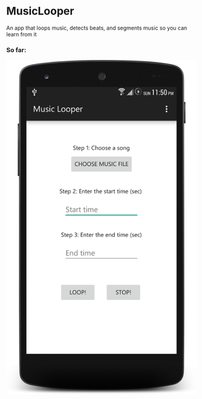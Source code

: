 # MusicLooper
An app that loops music, detects beats, and segments music so you can learn from it


### So far:
![baseScreenOne](https://raw.githubusercontent.com/RitwikGupta/MusicLooper/master/screenshots/baseBuildTwo.png)
